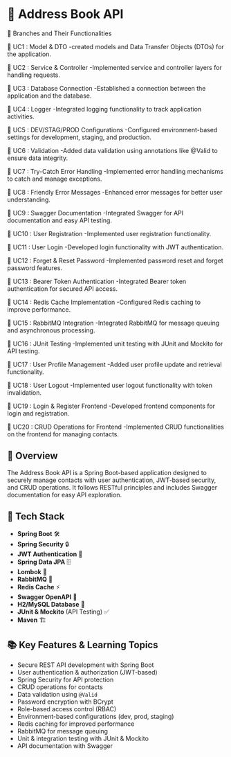 # 📒 Address Book API

🚀 Branches and Their Functionalities

🔹 UC1 : Model & DTO
    -created models and Data Transfer Objects (DTOs) for the application.
    
🔹 UC2 : Service & Controller
    -Implemented service and controller layers for handling requests.
    
🔹 UC3 : Database Connection
    -Established a connection between the application and the database.
    
🔹 UC4 : Logger
    -Integrated logging functionality to track application activities.
    
🔹 UC5 : DEV/STAG/PROD Configurations
    -Configured environment-based settings for development, staging, and production.
    
🔹 UC6 : Validation
    -Added data validation using annotations like @Valid to ensure data integrity.
    
🔹 UC7 : Try-Catch Error Handling
    -Implemented error handling mechanisms to catch and manage exceptions.
    
🔹 UC8 : Friendly Error Messages
    -Enhanced error messages for better user understanding.
    
🔹 UC9 : Swagger Documentation
    -Integrated Swagger for API documentation and easy API testing.

🔹 UC10 : User Registration
    -Implemented user registration functionality.
    
🔹 UC11 : User Login
    -Developed login functionality with JWT authentication.
    
🔹 UC12 : Forget & Reset Password
    -Implemented password reset and forget password features.
    
🔹 UC13 : Bearer Token Authentication
    -Integrated Bearer token authentication for secured API access.
    
🔹 UC14 : Redis Cache Implementation
    -Configured Redis caching to improve performance.
    
🔹 UC15 : RabbitMQ Integration
    -Integrated RabbitMQ for message queuing and asynchronous processing.
    
🔹 UC16 : JUnit Testing
    -Implemented unit testing with JUnit and Mockito for API testing.
    
🔹 UC17 : User Profile Management
    -Added user profile update and retrieval functionality.
    
🔹 UC18 : User Logout
    -Implemented user logout functionality with token invalidation.
    
🔹 UC19 : Login & Register Frontend
    -Developed frontend components for login and registration.
    
🔹 UC20 : CRUD Operations for Frontend
    -Implemented CRUD functionalities on the frontend for managing contacts.
    


## 📝 Overview
The Address Book API is a Spring Boot-based application designed to securely manage contacts with user authentication, JWT-based security, and CRUD operations. It follows RESTful principles and includes Swagger documentation for easy API exploration.

## 🚀 Tech Stack
- **Spring Boot** 🛠️
- **Spring Security** 🔒
- **JWT Authentication** 🔑
- **Spring Data JPA** 🗄️
- **Lombok** 📌
- **RabbitMQ** 📨
- **Redis Cache** ⚡
- **Swagger OpenAPI** 📃
- **H2/MySQL Database** 💾
- **JUnit & Mockito** (API Testing) ✅
- **Maven** 🏗️

## 📚 Key Features & Learning Topics
- Secure REST API development with Spring Boot
- User authentication & authorization (JWT-based)
- Spring Security for API protection
- CRUD operations for contacts
- Data validation using `@Valid`
- Password encryption with BCrypt
- Role-based access control (RBAC)
- Environment-based configurations (dev, prod, staging)
- Redis caching for improved performance
- RabbitMQ for message queuing
- Unit & integration testing with JUnit & Mockito
- API documentation with Swagger
